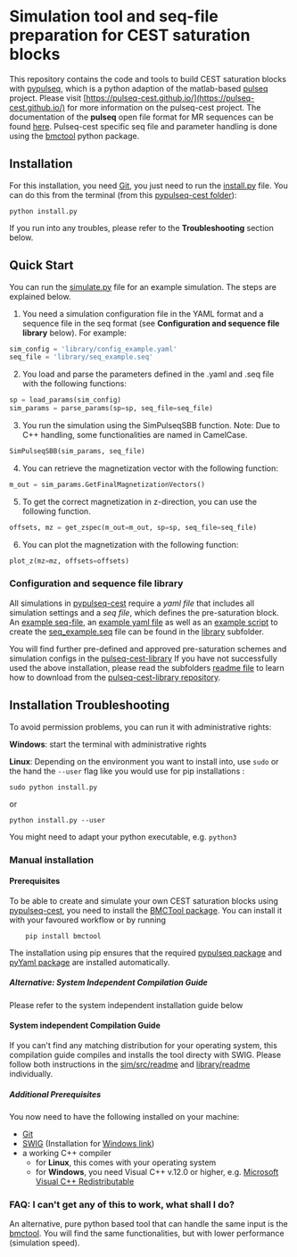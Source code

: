 # Simulation tool and seq-file preparation for CEST saturation blocks

This repository contains the code and tools to build CEST saturation blocks with 
[pypulseq](https://github.com/imr-framework/pypulseq), which is a python adaption of the matlab-based 
[pulseq](https://github.com/pulseq/pulseq) project. 
Please visit [https://pulseq-cest.github.io/](https://pulseq-cest.github.io/) for more information on the pulseq-cest 
project. The documentation of the **pulseq** open file format for MR sequences can be found 
[here](https://pulseq.github.io/specification.pdf). Pulseq-cest specific seq file and parameter handling is done using the 
[bmctool](https://github.com/schuenke/BMCTool)  python package.

## Installation
For this installation, you need [Git](https://git-scm.com/), you just need to run the [install.py](install.py) file.
You can do this from the terminal (from this [pypulseq-cest folder](.)):
```
python install.py
```
If you run into any troubles, please refer to the **Troubleshooting** section below.

## Quick Start
You can run the [simulate.py](simulate.py) file for an example simulation. The steps are explained below.

1. You need a simulation configuration file in the YAML format and a sequence file in the seq format (see **Configuration and sequence file library** below). For example:
````python
sim_config = 'library/config_example.yaml'
seq_file = 'library/seq_example.seq'
````
2. You load and parse the parameters defined in the .yaml and .seq file with the following functions:
````python
sp = load_params(sim_config)
sim_params = parse_params(sp=sp, seq_file=seq_file)
````
3. You run the simulation using the SimPulseqSBB function. Note: Due to C++ handling, some functionalities are named in CamelCase.
````python
SimPulseqSBB(sim_params, seq_file)
````
4. You can retrieve the magnetization vector with the following function:
````python
m_out = sim_params.GetFinalMagnetizationVectors()
````
5. To get the correct magnetization in z-direction, you can use the following function.
````python
offsets, mz = get_zspec(m_out=m_out, sp=sp, seq_file=seq_file)
````
6. You can plot the magnetization with the following function:
````python
plot_z(mz=mz, offsets=offsets)
````

### Configuration and sequence file library
All simulations in [pypulseq-cest]() require a *yaml file* that includes all simulation settings and a *seq file*, which
defines the pre-saturation block. An [example seq-file](library/seq_example.seq), an [example yaml file]() as well as an 
[example script](library/write_seq_example.py) to create the [seq_example.seq](library/seq_example.seq) file can be 
found in the [library](library) subfolder. 

You will find further pre-defined and approved pre-saturation schemes and simulation configs in the [pulseq-cest-library](library/pulseq-cest-library)
If you have not successfully used the above installation, please read the subfolders [readme file](library/readme.md) to learn how to
download from the [pulseq-cest-library repository](https://github.com/kherz/pulseq-cest-library).




## Installation Troubleshooting
To avoid permission problems, you can run it with administrative rights:

**Windows**: start the terminal with administrative rights

**Linux**: Depending on the environment you want to install into, use ```sudo``` or the hand the ```--user``` flag like 
you would use for pip installations : 
```
sudo python install.py
```
or
```
python install.py --user
```
You might need to adapt your python executable, e.g. ```python3```

### Manual installation
#### Prerequisites 
To be able to create and simulate your own CEST saturation blocks using [pypulseq-cest](.), you need to install the
[BMCTool package](https://pypi.org/project/BMCTool/). You can install it with your favoured workflow or by running
```
    pip install bmctool
```
The installation using pip ensures that the required [pypulseq package](https://pypi.org/project/pypulseq/)
and [pyYaml package](https://pypi.org/project/PyYAML/) are installed automatically.
##### Alternative: System Independent Compilation Guide
Please refer to the system independent installation guide below
#### System independent Compilation Guide
If you can't find any matching distribution for your operating system, this compilation guide compiles and installs the tool directy with SWIG.
Please follow both instructions in the [sim/src/readme](sim/src/readme.md) and [library/readme](library/readme.md) individually.
##### Additional Prerequisites
You now need to have the following installed on your machine:
- [Git](https://git-scm.com/)
- [SWIG](http://www.swig.org/exec.html) (Installation for [Windows link](http://www.swig.org/Doc1.3/Windows.html))
- a working C++ compiler
    - for **Linux**, this comes with your operating system
    - for **Windows**, you need Visual C++ v.12.0 or higher, e.g. [Microsoft Visual C++ Redistributable](https://visualstudio.microsoft.com/downloads/)

### FAQ: I can't get any of this to work, what shall I do?
An alternative, pure python based tool that can handle the same input is the [bmctool](https://github.com/schuenke/BMCTool).
You will find the same functionalities, but with lower performance (simulation speed).